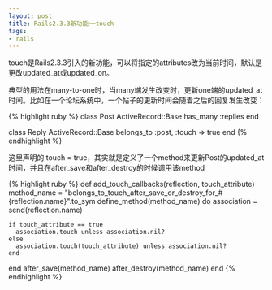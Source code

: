 ```yaml
---
layout: post
title: Rails2.3.3新功能──touch
tags:
- rails
---
```

touch是Rails2.3.3引入的新功能，可以将指定的attributes改为当前时间，默认是更改updated_at或updated_on。

典型的用法在many-to-one时，当many端发生改变时，更新one端的updated_at时间。比如在一个论坛系统中，一个帖子的更新时间会随着之后的回复发生改变：

{% highlight ruby %}
class Post  ActiveRecord::Base
  has_many :replies
end

class Reply  ActiveRecord::Base
  belongs_to :post, :touch => true
end
{% endhighlight %}

这里声明的:touch = true，其实就是定义了一个method来更新Post的updated_at时间，并且在after_save和after_destroy的时候调用该method

{% highlight ruby %}
def add_touch_callbacks(reflection, touch_attribute)
  method_name = "belongs_to_touch_after_save_or_destroy_for_#{reflection.name}".to_sym
  define_method(method_name) do
    association = send(reflection.name)

    if touch_attribute == true
      association.touch unless association.nil?
    else
      association.touch(touch_attribute) unless association.nil?
    end
  end
  after_save(method_name)
  after_destroy(method_name)
end
{% endhighlight %}

